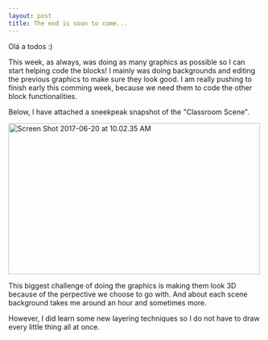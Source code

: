 ```yaml
---
layout: post
title: The end is soon to come...
---
```

Olá a todos :)

This week, as always, was doing as many graphics as possible so I can start helping code the blocks! I mainly was doing backgrounds and 
editing the previous graphics to make sure they look good. I am really pushing to finish early this comming week, because we need them to 
code the other block functionalities. 

Below, I have attached a sneekpeak snapshot of the "Classroom Scene".

<a data-flickr-embed="true"  href="https://www.flickr.com/photos/152515268@N06/35386681696/in/dateposted-public/" title="Screen Shot 2017-
06-20 at 10.02.35 AM"><img src="https://c1.staticflickr.com/5/4232/35386681696_9cde6cfecc.jpg" width="500" height="300" alt="Screen Shot 
2017-06-20 at 10.02.35 AM"></a><script async src="//embedr.flickr.com/assets/client-code.js" charset="utf-8"></script>

This biggest challenge of doing the graphics is making them look 3D because of the perpective we choose to go with. And about each scene 
background takes me around an hour and sometimes more. 

However, I did learn some new layering techniques so I do not have to draw every little thing all at once.

